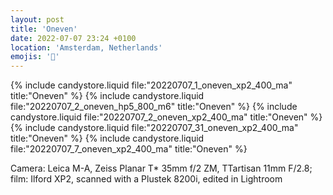 ```yaml
---
layout: post
title: 'Oneven'
date: 2022-07-07 23:24 +0100
location: 'Amsterdam, Netherlands'
emojis: '🎹'
---
```


{% include candystore.liquid file:"20220707_1_oneven_xp2_400_ma" title:"Oneven" %}
{% include candystore.liquid file:"20220707_2_oneven_hp5_800_m6" title:"Oneven" %}
{% include candystore.liquid file:"20220707_2_oneven_xp2_400_ma" title:"Oneven" %}
{% include candystore.liquid file:"20220707_31_oneven_xp2_400_ma" title:"Oneven" %}
{% include candystore.liquid file:"20220707_7_oneven_xp2_400_ma" title:"Oneven" %}

Camera: Leica M-A, Zeiss Planar T\* 35mm f/2 ZM, TTartisan 11mm F/2.8; film: Ilford XP2, scanned with a Plustek 8200i, edited in Lightroom